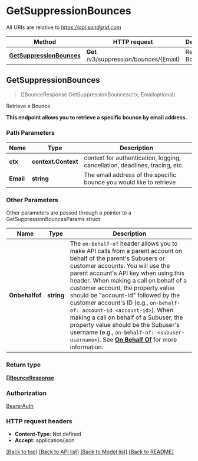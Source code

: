 # GetSuppressionBounces

All URIs are relative to *https://api.sendgrid.com*

Method | HTTP request | Description
------------- | ------------- | -------------
[**GetSuppressionBounces**](GetSuppressionBounces.md#GetSuppressionBounces) | **Get** /v3/suppression/bounces/{Email} | Retrieve a Bounce



## GetSuppressionBounces

> []BounceResponse GetSuppressionBounces(ctx, Emailoptional)

Retrieve a Bounce

**This endpoint allows you to retrieve a specific bounce by email address.**

### Path Parameters


Name | Type | Description
------------- | ------------- | -------------
**ctx** | **context.Context** | context for authentication, logging, cancellation, deadlines, tracing, etc.
**Email** | **string** | The email address of the specific bounce you would like to retrieve

### Other Parameters

Other parameters are passed through a pointer to a GetSuppressionBouncesParams struct


Name | Type | Description
------------- | ------------- | -------------
**Onbehalfof** | **string** | The `on-behalf-of` header allows you to make API calls from a parent account on behalf of the parent's Subusers or customer accounts. You will use the parent account's API key when using this header. When making a call on behalf of a customer account, the property value should be \"account-id\" followed by the customer account's ID (e.g., `on-behalf-of: account-id <account-id>`). When making a call on behalf of a Subuser, the property value should be the Subuser's username (e.g., `on-behalf-of: <subuser-username>`). See [**On Behalf Of**](https://docs.sendgrid.com/api-reference/how-to-use-the-sendgrid-v3-api/on-behalf-of) for more information.

### Return type

[**[]BounceResponse**](BounceResponse.md)

### Authorization

[BearerAuth](../README.md#BearerAuth)

### HTTP request headers

- **Content-Type**: Not defined
- **Accept**: application/json

[[Back to top]](#) [[Back to API list]](../README.md#documentation-for-api-endpoints)
[[Back to Model list]](../README.md#documentation-for-models)
[[Back to README]](../README.md)


